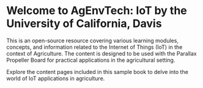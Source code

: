# Welcome to AgEnvTech: IoT by the University of California, Davis

This is an open-source resource covering various learning modules, concepts, and information related to the Internet of Things (IoT) in the context of Agriculture. The content is designed to be used with the Parallax Propeller Board for practical applications in the agricultural setting.

Explore the content pages included in this sample book to delve into the world of IoT applications in agriculture.

```{tableofcontents}
```
